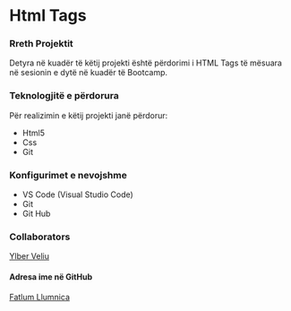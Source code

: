 # Html Tags

### Rreth Projektit

Detyra në kuadër të këtij projekti është përdorimi i HTML Tags të mësuara në sesionin e dytë në kuadër të Bootcamp.

### Teknologjitë e përdorura
Për realizimin e këtij projekti janë përdorur:

 - Html5
 - Css
 - Git

### Konfigurimet e nevojshme

 - VS Code (Visual Studio Code)
 - Git
 - Git Hub

### Collaborators
[Ylber Veliu](https://github.com/ylberveliu)

#### Adresa ime në GitHub
[Fatlum Llumnica](https://github.com/fatlumllumnica)
